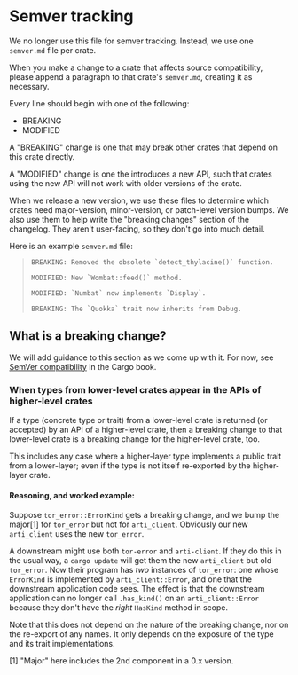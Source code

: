 # Semver tracking

We no longer use this file for semver tracking.  Instead, we use one
`semver.md` file per crate.

When you make a change to a crate that affects source compatibility,
please append a paragraph to that crate's `semver.md`, creating it as
necessary.

Every line should begin with one of the following:
  * BREAKING
  * MODIFIED

A "BREAKING" change is one that may break other crates that depend on
this crate directly.

A "MODIFIED" change is one the introduces a new API, such that crates
using the new API will not work with older versions of the crate.

When we release a new version, we use these files to determine which
crates need major-version, minor-version, or patch-level version bumps.
We also use them to help write the "breaking changes" section of the
changelog. They aren't user-facing, so they don't go into much detail.

Here is an example `semver.md` file:

>```
>BREAKING: Removed the obsolete `detect_thylacine()` function.
>
>MODIFIED: New `Wombat::feed()` method.
>
>MODIFIED: `Numbat` now implements `Display`.
>
>BREAKING: The `Quokka` trait now inherits from Debug.
>```

## What is a breaking change?

We will add guidance to this section as we come up with it. For now, see
[SemVer compatibility] in the Cargo book.

[SemVer Compatibility]: https://doc.rust-lang.org/cargo/reference/semver.html

### When types from lower-level crates appear in the APIs of higher-level crates

If a type (concrete type or trait) from a lower-level crate
is returned (or accepted)
by an API of a higher-level crate,
then a breaking change to that lower-level crate is a breaking change
for the higher-level crate, too.

This includes any case where a higher-layer type
implements a public trait from a lower-layer;
even if the type is not itself re-exported by the higher-layer crate.

#### Reasoning, and worked example:

Suppose `tor_error::ErrorKind` gets a breaking change,
and we bump the major[1] for `tor_error` but not for `arti_client`.
Obviously our new `arti_client` uses the new `tor_error`.

A downstream might use both `tor-error` and `arti-client`.
If they do this in the usual way,
a `cargo update` will get them the new `arti_client` but old `tor_error`.
Now their program has *two* instances of `tor_error`:
one whose `ErrorKind` is implemented by `arti_client::Error`,
and one that the downstream application code sees.
The effect is that the downstream application
can no longer call `.has_kind()` on an `arti_client::Error`
because they don't have the *right* `HasKind` method in scope.

Note that this does not depend on the nature of the breaking change,
nor on the re-export of any names.
It only depends on the exposure of the type and its trait implementations.

[1] "Major" here includes the 2nd component in a 0.x version.
